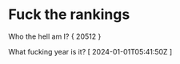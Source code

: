 # Fuck the rankings

Who the hell am I?
{ 20512 }

What fucking year is it?
[ 2024-01-01T05:41:50Z ]
